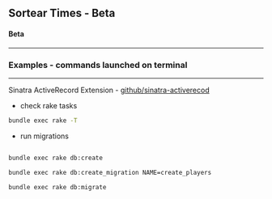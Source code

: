## Sortear Times - Beta
#### Beta

---

### Examples - commands launched on terminal
---

Sinatra ActiveRecord Extension - [github/sinatra-activerecod](https://github.com/sinatra-activerecord/sinatra-activerecord)

- check rake tasks

```bash
bundle exec rake -T
```

- run migrations

```bash

bundle exec rake db:create

bundle exec rake db:create_migration NAME=create_players

bundle exec rake db:migrate
```